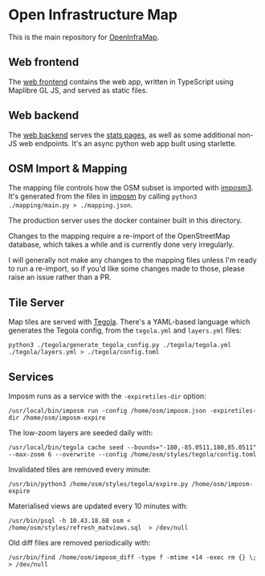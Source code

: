 # Open Infrastructure Map
This is the main repository for [OpenInfraMap](https://openinframap.org).

## Web frontend

The [web frontend](web) contains the web app, written in TypeScript using Maplibre GL JS, and served as static files.

## Web backend

The [web backend](web-backend) serves the [stats pages](https://openinframap.org/stats), as well as some additional non-JS web endpoints. It's an async python web app built using starlette.

## OSM Import & Mapping

The mapping file controls how the OSM subset is imported with
[imposm3](https://imposm.org/docs/imposm3/latest/). It's generated from the files in [imposm](imposm)
by calling `python3 ./mapping/main.py > ./mapping.json`.

The production server uses the docker container built in this directory.

Changes to the mapping require a re-import of the OpenStreetMap database, which takes
a while and is currently done very irregularly.

I will generally not make any changes to the mapping files unless I'm ready to run a re-import, so if you'd like some changes made to those, please raise an issue rather than a PR.

## Tile Server

Map tiles are served with [Tegola](https://tegola.io/). There's a YAML-based language
which generates the Tegola config, from the `tegola.yml` and `layers.yml` files:

`python3 ./tegola/generate_tegola_config.py ./tegola/tegola.yml ./tegola/layers.yml > ./tegola/config.toml`

## Services

Imposm runs as a service with the `-expiretiles-dir` option:

	/usr/local/bin/imposm run -config /home/osm/imposm.json -expiretiles-dir /home/osm/imposm-expire

The low-zoom layers are seeded daily with:

	/usr/local/bin/tegola cache seed --bounds="-180,-85.0511,180,85.0511" --max-zoom 6 --overwrite --config /home/osm/styles/tegola/config.toml

Invalidated tiles are removed every minute:

	/usr/bin/python3 /home/osm/styles/tegola/expire.py /home/osm/imposm-expire

Materialised views are updated every 10 minutes with:

	/usr/bin/psql -h 10.43.18.68 osm < /home/osm/styles/refresh_matviews.sql  > /dev/null

Old diff files are removed periodically with:

	/usr/bin/find /home/osm/imposm_diff -type f -mtime +14 -exec rm {} \; > /dev/null
